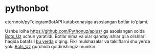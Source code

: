 # pythonbot
eternnoir/pyTelegramBotAPI kutubxonasiga asoslangan botlar to'plami.

Ushbu loiha https://github.com/Pythonuz/apiuz/ ga asoslangan xolda [Bots_Uz](https://t.me/bots_uz) uchun yaratildi.
Botlar nima va ular qanday ishlar qila olishlari haqida batafsil [bu yerda](https://core.telegram.org/bots) o'qing.
Fikr mulohazalar va takliflarni shu yerda yoki [Bots_Uz](https://t.me/bots_uz) guruhida qoldirishingiz mumkin
